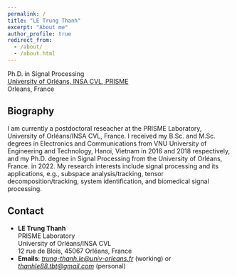 ```yaml
---
permalink: /
title: "LE Trung Thanh"
excerpt: "About me"
author_profile: true
redirect_from: 
  - /about/
  - /about.html
---
```


Ph.D. in Signal Processing \
[University of Orléans, INSA CVL, PRISME](https://www.univ-orleans.fr/fr/prisme) \
Orleans, France


Biography
-----
I am currently a postdoctoral reseacher at the PRISME Laboratory, University of Orléans/INSA CVL, France. I received my B.Sc. and M.Sc. degrees in Electronics and Communications from VNU University of Engineering and Technology, Hanoi, Vietnam in 2016 and 2018 respectively, and my Ph.D. degree in Signal Processing from the University of Orléans, France. in 2022. My research interests include signal processing and its applications, e.g., subspace analysis/tracking, tensor decomposition/tracking, system identification, and biomedical signal processing.


Contact
-----

* **LE Trung Thanh** \
PRISME Laboratory \
University of Orléans/INSA CVL \
12 rue de Blois, 45067 Orléans, France 
* **Emails**: *trung-thanh.le@univ-orleans.fr* (working)  or  *thanhle88.tbt@gmail.com* (personal)


